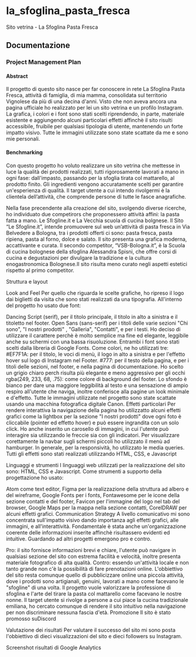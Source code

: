 # la_sfoglina_pasta_fresca
Sito vetrina - La Sfoglina Pasta Fresca
## Documentazione
### Project Management Plan
#### Abstract
Il progetto di questo sito nasce per far conoscere in rete La Sfoglina Pasta Fresca, attività di famiglia, di mia mamma, consolidata sul territorio Vignolese da più di una decina d'anni. Visto che non aveva ancora una pagina ufficiale ho realizzato per lei un sito vetrina e un profilo Instagram.
La grafica, i colori e i font sono stati scelti riprendendo, in parte, materiale esistente e aggiungendo alcuni particolari effetti affinchè il sito risulti accessibile, fruibile per qualsiasi tipologia di utente, mantenendo un forte impatto visivo. Tutte le immagini utilizzate sono state scattate da me e sono mie personali.

#### Benchmarking
Con questo progetto ho voluto realizzare un sito vetrina che mettesse in luce la qualità dei prodotti realizzati, tutti rigorosamente lavorati a mano in ogni fase: dall'impasto, passando per la sfoglia tirata col mattarello, al prodotto finito. Gli ingredienti vengono accuratamente scelti per garantire un'esperienza di qualità.
Il target utente a cui intendo rivolgermi è la clientela dell’attività, che comprende persone di tutte le fasce anagrafiche.

Nella fase precendente alla creazione del sito, svolgendo diverse ricerche, ho individuato due competirors che proponessero attività affini: la pasta fatta a mano.
Le Sfogline.it e La Vecchia scuola di cucina bolgnese.
Il Sito “Le Sfogline.it”, intende promuovere sul web un’attività di pasta fresca in Via Belvedere a Bologna, tra i prodotti offerti ci sono: pasta fresca, pasta ripiena, pasta al forno, dolce e salato. Il sito presenta una grafica moderna, accattivante e curata.
Il secondo competitor, “VSB-Bologna.it”, è la Scuola di cucina bolognese della sfoglina Alessandra Spisni, che offre corsi di cucina e degustazioni per divulgare la tradizione e la cultura enogastronomica Bolognese.Il sito risulta meno curato negli aspetti estetici rispetto al primo competitor.

Struttura e layout
 
Look and Feel
Per quello che riguarda le scelte grafiche, ho ripreso il logo dai biglietti da visita che sono stati realizzati da una tipografia. All'interno del progetto ho usato due font:

Dancing Script (serif), per il titolo principale, il titolo in alto a sinistra e il titoletto nel footer.
Open Sans (sans-serif) per i titoli delle varie sezioni "Chi sono", "I nostri prodotti" , "Galleria", "Contatti", e per i testi. Ho deciso di utilizzare il carattere perchè è molto semplice ma fine ed elegante, leggibile anche su schermi con una bassa risuoluzione. Entrambi i font sono stati scelti dalla libreria di Google Fonts.
Come colori, ne ho utilizzati tre:
#EF7F1A: per il titolo, le voci di menù, il logo in alto a sinistra e per l'effetto hover sul logo di Instagram nel Footer.
#777: per il testo della pagina, e per i titoli delle sezioni, nel footer, e nella pagina di documentazione. Ho scelto un grigio chiaro perch risulta più elegante e meno aggressivo per gli occhi
rgba(249, 233, 68, .75): come colore di background del footer.
Lo sfondo è bianco per dare una maggiore leggibilità al testo e una sensazione di ampio respiro all'utente che naviga, inoltre conferisce alla pagine un look minimale e d'effetto. Tutte le immagini utilizzate nel progetto sono state scattate usando una macchina fotografica digitale Canon.
Effetti particolari
Per rendere interattiva la navigazione della pagina ho utilizzatto alcuni effetti grafici come la lightbox per la sezione "I nostri prodotti" dove ogni foto è cliccabile (pointer ed effetto hover) e può essere ingrandita con un solo click. Ho anche inserito un carosello di immagini, in cui l'utente può interagire sia utilizzando le freccie sia con gli indicatori.
Per visualizzare corettamente la navbar sugli schermi piccoli ho utilizzato il menù ad hamburger. In generale, per la responsività, ho utilizzato le media queries. Tutti gli effetti sono stati realizzati utilizzando HTML, CSS, e Javascript

Linguaggi e strumenti
I linguaggi web utilizzati per la realizzazione del sito sono: HTML, CSS e Javascript. Come strumenti a supporto della progettazione ho usato:

Atom come text editor,
Figma per la realizzazione della struttura ad albero e del wireframe,
Google Fonts per i fonts,
Fontawesome per le icone della sezione contatti e del footer,
Favicon per l'immagine del logo nel tab del browser,
Google Maps per la mappa nella sezione contatti,
CorelDRAW per alcuni effetti grafici.
Communication Strategy
A livello comunicativo mi sono concentrata sull'impatto visivo dando importanza agli effetti grafici, alle immagini, e all'interattività. Fondamentale è stata anche un'organizzazione coerente delle informazioni inserite affinchè risultassero evidenti ed intuitive.
Guardando ad altri progetti emergono pro e contro.

Pro: il sito fornisce informazioni brevi e chiare, l'utente può navigare in qualsiasi sezione del sito con estrema facilità e velocità, inoltre presenta materiale fotografico di alta qualità.
Contro: essendo un'attività locale e non tanto grande non c'è la possibilità di fare prenotazioni online.
L'obbiettivo del sito resta comunque quello di pubblicizzare online una piccola attività, dove i prodotti sono artigianali, genuini, lavorati a mano come facevano le "sfogline" di una volta. Il progetto vuole valorizzare la professione di sfoglina e l'arte del tirare la pasta col mattarello come facevano le nostre nonne.
Il target utente si rivolge a persone a cui piace la cucina tradizionale emiliana, ho cercato comunque di rendere il sito intuitivo nella navigazione per non discriminare nessuna fascia d'età.
Promozione
Il sito è stato promosso suDiscord

Valutazione dei risultati
Per valutare il successo del sito mi sono posta l'obbiettivo di dieci visualizzazioni del sito e dieci followers su Instagram.

Screenshot risultati di Google Analytics
